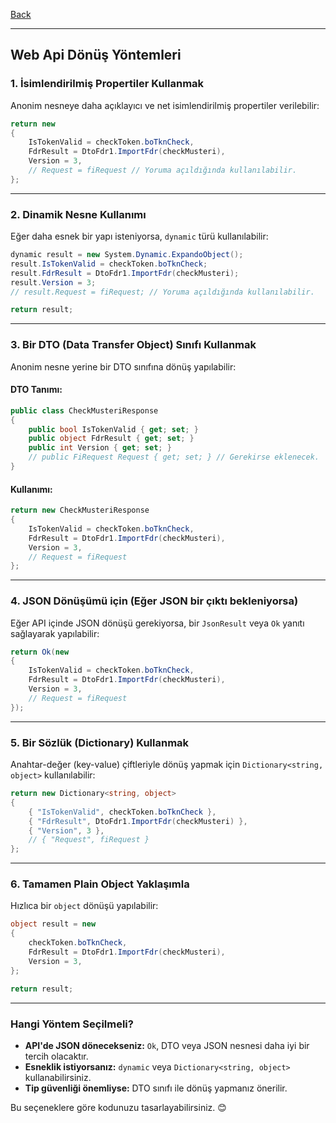 

[Back](../readme.md)

---

## Web Api Dönüş Yöntemleri

### 1. **İsimlendirilmiş Propertiler Kullanmak**

Anonim nesneye daha açıklayıcı ve net isimlendirilmiş propertiler verilebilir:

```csharp
return new
{
    IsTokenValid = checkToken.boTknCheck,
    FdrResult = DtoFdr1.ImportFdr(checkMusteri),
    Version = 3,
    // Request = fiRequest // Yoruma açıldığında kullanılabilir.
};
```

---

### 2. **Dinamik Nesne Kullanımı**
Eğer daha esnek bir yapı isteniyorsa, `dynamic` türü kullanılabilir:

```csharp
dynamic result = new System.Dynamic.ExpandoObject();
result.IsTokenValid = checkToken.boTknCheck;
result.FdrResult = DtoFdr1.ImportFdr(checkMusteri);
result.Version = 3;
// result.Request = fiRequest; // Yoruma açıldığında kullanılabilir.

return result;
```

---

### 3. **Bir DTO (Data Transfer Object) Sınıfı Kullanmak**
Anonim nesne yerine bir DTO sınıfına dönüş yapılabilir:

#### DTO Tanımı:
```csharp
public class CheckMusteriResponse
{
    public bool IsTokenValid { get; set; }
    public object FdrResult { get; set; }
    public int Version { get; set; }
    // public FiRequest Request { get; set; } // Gerekirse eklenecek.
}
```

#### Kullanımı:
```csharp
return new CheckMusteriResponse
{
    IsTokenValid = checkToken.boTknCheck,
    FdrResult = DtoFdr1.ImportFdr(checkMusteri),
    Version = 3,
    // Request = fiRequest
};
```

---

### 4. **JSON Dönüşümü için** (Eğer JSON bir çıktı bekleniyorsa)
Eğer API içinde JSON dönüşü gerekiyorsa, bir `JsonResult` veya `Ok` yanıtı sağlayarak yapılabilir:

```csharp
return Ok(new
{
    IsTokenValid = checkToken.boTknCheck,
    FdrResult = DtoFdr1.ImportFdr(checkMusteri),
    Version = 3,
    // Request = fiRequest
});
```

---

### 5. **Bir Sözlük (Dictionary) Kullanmak**
Anahtar-değer (key-value) çiftleriyle dönüş yapmak için `Dictionary<string, object>` kullanılabilir:

```csharp
return new Dictionary<string, object>
{
    { "IsTokenValid", checkToken.boTknCheck },
    { "FdrResult", DtoFdr1.ImportFdr(checkMusteri) },
    { "Version", 3 },
    // { "Request", fiRequest }
};
```

---

### 6. **Tamamen Plain Object Yaklaşımla**
Hızlıca bir `object` dönüşü yapılabilir:

```csharp
object result = new
{
    checkToken.boTknCheck,
    FdrResult = DtoFdr1.ImportFdr(checkMusteri),
    Version = 3,
};

return result;
```

---

### Hangi Yöntem Seçilmeli?
- **API'de JSON dönecekseniz:** `Ok`, DTO veya JSON nesnesi daha iyi bir tercih olacaktır.
- **Esneklik istiyorsanız:** `dynamic` veya `Dictionary<string, object>` kullanabilirsiniz.
- **Tip güvenliği önemliyse:** DTO sınıfı ile dönüş yapmanız önerilir.

Bu seçeneklere göre kodunuzu tasarlayabilirsiniz. 😊